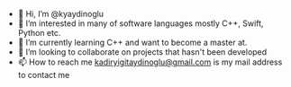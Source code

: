 - 👋 Hi, I’m @kyaydinoglu
- 👀 I’m interested in many of software languages mostly C++, Swift, Python etc.
- 🌱 I’m currently learning C++ and want to become a master at. 
- 💞️ I’m looking to collaborate on projects that hasn't been developed
- 📫 How to reach me kadiryigitaydinoglu@gmail.com is my mail address to contact me

<!---
kyaydinoglu/kyaydinoglu is a ✨ special ✨ repository because its `README.md` (this file) appears on your GitHub profile.
You can click the Preview link to take a look at your changes.
--->
